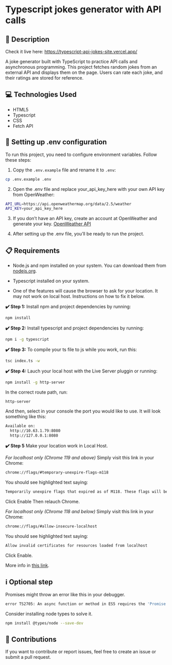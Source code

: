 # Typescript jokes generator with API calls

## 📄 Description

Check it live here: https://typescript-api-jokes-site.vercel.app/

A joke generator built with TypeScript to practice API calls and asynchronous programming. This project fetches random jokes from an external API and displays them on the page. Users can rate each joke, and their ratings are stored for reference.

## 💻 Technologies Used

- HTML5
- Typescript
- CSS
- Fetch API

## 🔑 Setting up .env configuration

To run this project, you need to configure environment variables. Follow these steps:

1. Copy the `.env.example` file and rename it to `.env`:

```bash
cp .env.example .env
```

2. Open the .env file and replace your_api_key_here with your own API key from OpenWeather:

```bash
API_URL=https://api.openweathermap.org/data/2.5/weather
API_KEY=your_api_key_here
```

3. If you don’t have an API key, create an account at OpenWeather and generate your key. [OpenWeather API](https://openweathermap.org/api)

4. After setting up the .env file, you’ll be ready to run the project.


## 📋 Requirements

- Node.js and npm installed on your system. You can download them from [nodejs.org](https://nodejs.org/).

- Typescript installed on your system.

- One of the features will cause the browser to ask for your location. It may not work on local host. Instructions on how to fix it below.


**✔️ Step 1:** Install npm and project dependencies by running:

```bash
npm install
```

**✔️ Step 2:** Install typescript and project dependencies by running:

```bash
npm i -g typescript
```

**✔️ Step 3:** To compile your ts file to js while you work, run this:

```bash
tsc index.ts -w
```

**✔️ Step 4:** Lauch your local host with the Live Server pluggin or running:

```bash
npm install -g http-server
```
In the correct route path, run:

```bash
http-server
```
And then, select in your console the port you would like to use. It will look something like this:

```bash
Available on:
  http://10.63.1.79:8080
  http://127.0.0.1:8080
```

**✔️ Step 5** Make your location work in Local Host.

*For localhost only (Chrome 119 and above)*
Simply visit this link in your Chrome:

```bash
chrome://flags/#temporary-unexpire-flags-m118
```
You should see highlighted text saying:

```bash
Temporarily unexpire flags that expired as of M118. These flags will be removed soon. – Mac, Windows, Linux, ChromeOS, Android, Fuchsia, Lacros
```

Click Enable Then relauch Chrome.

*For localhost only (Chrome 118 and below)*
Simply visit this link in your Chrome:

```bash
chrome://flags/#allow-insecure-localhost
```

You should see highlighted text saying:

```bash
Allow invalid certificates for resources loaded from localhost
```
Click Enable.

More info in [this link](https://stackoverflow.com/questions/7580508/getting-chrome-to-accept-self-signed-localhost-certificate/12478732).


## ℹ️​ Optional step

Promises might throw an error like this in your debugger.

```bash
error TS2705: An async function or method in ES5 requires the 'Promise' constructor.
```
Consider installing node types to solve it.

```bash
npm install @types/node --save-dev
```

## 🤝 Contributions
If you want to contribute or report issues, feel free to create an issue or submit a pull request.

